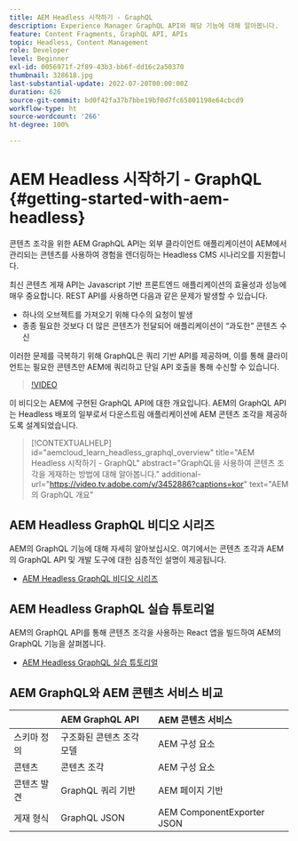 ```yaml
---
title: AEM Headless 시작하기 - GraphQL
description: Experience Manager GraphQL API와 해당 기능에 대해 알아봅니다.
feature: Content Fragments, GraphQL API, APIs
topic: Headless, Content Management
role: Developer
level: Beginner
exl-id: 0056971f-2f89-43b3-bb6f-dd16c2a50370
thumbnail: 328618.jpg
last-substantial-update: 2022-07-20T00:00:00Z
duration: 626
source-git-commit: bd0f42fa37b7bbe19bf0d7fc65801198e64cbcd9
workflow-type: ht
source-wordcount: '266'
ht-degree: 100%

---
```


# AEM Headless 시작하기 - GraphQL {#getting-started-with-aem-headless}

콘텐츠 조각을 위한 AEM GraphQL API는
외부 클라이언트 애플리케이션이 AEM에서 관리되는 콘텐츠를 사용하여 경험을 렌더링하는 Headless CMS 시나리오를 지원합니다.

최신 콘텐츠 게재 API는 Javascript 기반 프론트엔드 애플리케이션의 효율성과 성능에 매우 중요합니다. REST API를 사용하면 다음과 같은 문제가 발생할 수 있습니다.

* 하나의 오브젝트를 가져오기 위해 다수의 요청이 발생
* 종종 필요한 것보다 더 많은 콘텐츠가 전달되어 애플리케이션이 “과도한” 콘텐츠 수신

이러한 문제를 극복하기 위해 GraphQL은 쿼리 기반 API를 제공하며, 이를 통해 클라이언트는 필요한 콘텐츠만 AEM에 쿼리하고 단일 API 호출을 통해 수신할 수 있습니다.

>[!VIDEO](https://video.tv.adobe.com/v/3452886?quality=12&learn=on&captions=kor)

이 비디오는 AEM에 구현된 GraphQL API에 대한 개요입니다. AEM의 GraphQL API는 Headless 배포의 일부로서 다운스트림 애플리케이션에 AEM 콘텐츠 조각을 제공하도록 설계되었습니다.

>[!CONTEXTUALHELP]
>id="aemcloud_learn_headless_graphql_overview"
>title="AEM Headless 시작하기 - GraphQL"
>abstract="GraphQL을 사용하여 콘텐츠 조각을 게재하는 방법에 대해 알아봅니다."
>additional-url="https://video.tv.adobe.com/v/3452886?captions=kor" text="AEM의 GraphQL 개요"

## AEM Headless GraphQL 비디오 시리즈

AEM의 GraphQL 기능에 대해 자세히 알아보십시오. 여기에서는 콘텐츠 조각과 AEM의 GraphQL API 및 개발 도구에 대한 심층적인 설명이 제공됩니다.

* [AEM Headless GraphQL 비디오 시리즈](./video-series/modeling-basics.md)

## AEM Headless GraphQL 실습 튜토리얼

AEM의 GraphQL API를 통해 콘텐츠 조각을 사용하는 React 앱을 빌드하여 AEM의 GraphQL 기능을 살펴봅니다.

* [AEM Headless GraphQL 실습 튜토리얼](./multi-step/overview.md)

## AEM GraphQL와 AEM 콘텐츠 서비스 비교

|                                | AEM GraphQL API | AEM 콘텐츠 서비스 |
|--------------------------------|:-----------------|:---------------------|
| 스키마 정의 | 구조화된 콘텐츠 조각 모델 | AEM 구성 요소 |
| 콘텐츠 | 콘텐츠 조각 | AEM 구성 요소 |
| 콘텐츠 발견 | GraphQL 쿼리 기반 | AEM 페이지 기반 |
| 게재 형식 | GraphQL JSON | AEM ComponentExporter JSON |
